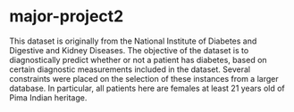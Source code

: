 # major-project2
This dataset is originally from the National Institute of Diabetes and Digestive and Kidney Diseases. 
The objective of the dataset is to diagnostically predict whether or not a patient has diabetes, based on certain diagnostic measurements included in the dataset.
Several constraints were placed on the selection of these instances from a larger database. 
In particular, all patients here are females at least 21 years old of Pima Indian heritage.
